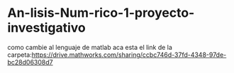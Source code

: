 # An-lisis-Num-rico-1-proyecto-investigativo
como cambie al lenguaje de matlab aca esta el link de la carpeta:https://drive.mathworks.com/sharing/ccbc746d-37fd-4348-97de-bc28d06308d7
